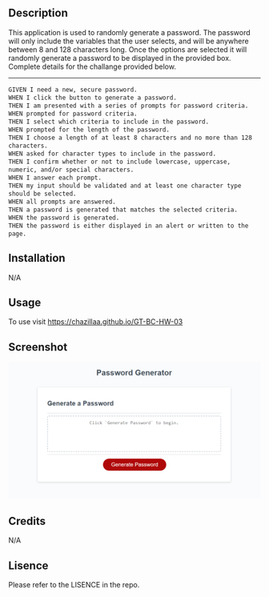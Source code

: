 ## Description

This application is used to randomly generate a password. The password will only include the variables that the user selects, and will be anywhere between 8 and 128 characters long. Once the options are selected it will randomly generate a password to be displayed in the provided box. Complete details for the challange provided below. 

---------------------------------

```
GIVEN I need a new, secure password.
WHEN I click the button to generate a password.
THEN I am presented with a series of prompts for password criteria.
WHEN prompted for password criteria.
THEN I select which criteria to include in the password.
WHEN prompted for the length of the password.
THEN I choose a length of at least 8 characters and no more than 128 characters.
WHEN asked for character types to include in the password.
THEN I confirm whether or not to include lowercase, uppercase, numeric, and/or special characters.
WHEN I answer each prompt.
THEN my input should be validated and at least one character type should be selected.
WHEN all prompts are answered.
THEN a password is generated that matches the selected criteria.
WHEN the password is generated.
THEN the password is either displayed in an alert or written to the page.
```

## Installation

N/A

## Usage

To use visit https://chazillaa.github.io/GT-BC-HW-03

## Screenshot

![](Assets/images/GT-BC-HW-03-SCREEN%20SHOT.PNG)

## Credits

N/A

## Lisence

Please refer to the LISENCE in the repo. 